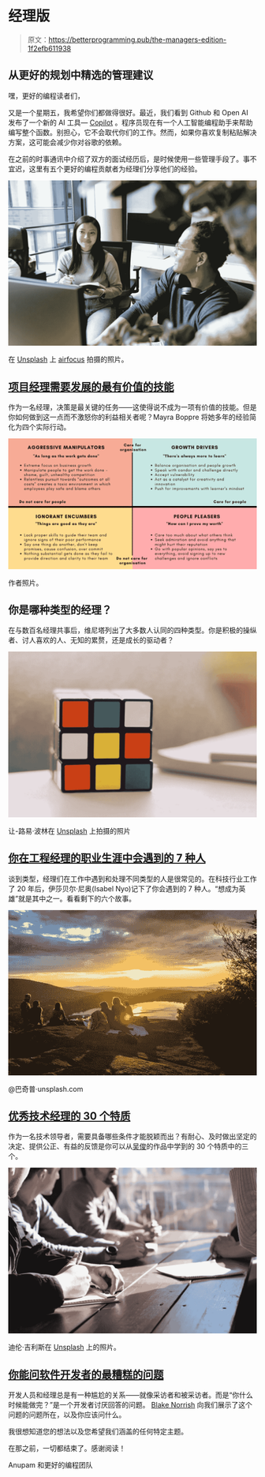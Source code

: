 # 经理版

> 原文：<https://betterprogramming.pub/the-managers-edition-1f2efb611938>

## 从更好的规划中精选的管理建议

嘿，更好的编程读者们，

又是一个星期五，我希望你们都做得很好。最近，我们看到 Github 和 Open AI 发布了一个新的 AI 工具— [Copilot](https://copilot.github.com/) 。程序员现在有一个人工智能编程助手来帮助编写整个函数。别担心，它不会取代你们的工作。然而，如果你喜欢复制粘贴解决方案，这可能会减少你对谷歌的依赖。

在之前的时事通讯中介绍了双方的面试经历后，是时候使用一些管理手段了。事不宜迟，这里有五个更好的编程贡献者为经理们分享他们的经验。

[![](img/6adfadbb60701feffde629107a51d137.png)](https://betterprogramming.pub/the-most-valuable-skill-project-managers-need-ba93d68787c3)

在 [Unsplash](https://unsplash.com/?utm_source=unsplash&utm_medium=referral&utm_content=creditCopyText) 上 [airfocus](https://unsplash.com/@airfocus?utm_source=unsplash&utm_medium=referral&utm_content=creditCopyText) 拍摄的照片。

## [项目经理需要发展的最有价值的技能](/the-most-valuable-skill-project-managers-need-ba93d68787c3)

作为一名经理，决策是最关键的任务——这使得说不成为一项有价值的技能。但是你如何做到这一点而不激怒你的利益相关者呢？Mayra Boppre 将她多年的经验简化为四个实际行动。

[![](img/e7ff5c3769be66416521730688d53d7e.png)](https://betterprogramming.pub/what-type-of-manager-are-you-cc01323f6965)

作者照片。

## 你是哪种类型的经理？

在与数百名经理共事后，维尼塔列出了大多数人认同的四种类型。你是积极的操纵者、讨人喜欢的人、无知的累赘，还是成长的驱动者？

[![](img/cecf253a143c61acc9c09400596227bf.png)](https://betterprogramming.pub/the-7-types-of-people-youll-meet-in-your-career-as-an-engineering-manager-e2d333165944)

让-路易·波林在 [Unsplash](https://unsplash.com/?utm_source=medium&utm_medium=referral) 上拍摄的照片

## [你在工程经理的职业生涯中会遇到的 7 种人](/the-7-types-of-people-youll-meet-in-your-career-as-an-engineering-manager-e2d333165944)

谈到类型，经理们在工作中遇到和处理不同类型的人是很常见的。在科技行业工作了 20 年后，伊莎贝尔·尼奥(Isabel Nyo)记下了你会遇到的 7 种人。“想成为英雄”就是其中之一。看看剩下的六个故事。

[![](img/0c4ffdba03638d953a29fcd49d8c1308.png)](https://betterprogramming.pub/30-traits-of-a-good-technical-manager-fca89e68f057)

@巴奇普·unsplash.com

## [优秀技术经理的 30 个特质](/30-traits-of-a-good-technical-manager-fca89e68f057)

作为一名技术领导者，需要具备哪些条件才能脱颖而出？有耐心、及时做出坚定的决定、提供公正、有益的反馈是你可以从[吴俊](https://medium.com/u/330285ecbc54?source=post_page-----1f2efb611938--------------------------------)的作品中学到的 30 个特质中的三个。

[![](img/8b8c2eba8a54c9b08d60f8575dccf661.png)](https://betterprogramming.pub/the-worst-question-you-can-ask-a-software-developer-ddbcd5956eb4)

迪伦·吉利斯在 [Unsplash](https://unsplash.com/?utm_source=unsplash&utm_medium=referral&utm_content=creditCopyText) 上的照片。

## [你能问软件开发者的最糟糕的问题](/the-worst-question-you-can-ask-a-software-developer-ddbcd5956eb4)

开发人员和经理总是有一种尴尬的关系——就像采访者和被采访者。而是“你什么时候能做完？”是一个开发者讨厌回答的问题。 [Blake Norrish](https://medium.com/u/7a01e12c0530?source=post_page-----1f2efb611938--------------------------------) 向我们展示了这个问题的问题所在，以及你应该问什么。

我很想知道您的想法以及您希望我们涵盖的任何特定主题。

在那之前，一切都结束了。感谢阅读！

Anupam 和更好的编程团队